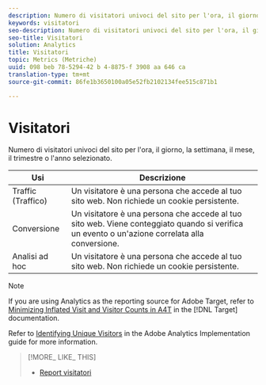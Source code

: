 ```yaml
---
description: Numero di visitatori univoci del sito per l'ora, il giorno, la settimana, il mese, il trimestre o l'anno selezionato.
keywords: visitatori
seo-description: Numero di visitatori univoci del sito per l'ora, il giorno, la settimana, il mese, il trimestre o l'anno selezionato.
seo-title: Visitatori
solution: Analytics
title: Visitatori
topic: Metrics (Metriche)
uuid: 098 beb 78-5294-42 b 4-8875-f 3908 aa 646 ca
translation-type: tm+mt
source-git-commit: 86fe1b3650100a05e52fb2102134fee515c871b1

---
```



# Visitatori

Numero di visitatori univoci del sito per l'ora, il giorno, la settimana, il mese, il trimestre o l'anno selezionato.

| Usi | Descrizione |
|---|---|
| Traffic (Traffico) | Un visitatore è una persona che accede al tuo sito web. Non richiede un cookie persistente. |
| Conversione   | Un visitatore è una persona che accede al tuo sito web. Viene conteggiato quando si verifica un evento o un'azione correlata alla conversione. |
| Analisi ad hoc | Un visitatore è una persona che accede al tuo sito web. Non richiede un cookie persistente. |

>[!NOTE]
>
>If you are using Analytics as the reporting source for Adobe Target, refer to [Minimizing Inflated Visit and Visitor Counts in A4T](https://marketing.adobe.com/resources/help/en_US/target/a4t/minimizing-inflated-visit-and-visitor-counts-a4t.html) in the [!DNL Target] documentation.

Refer to [Identifying Unique Visitors](https://marketing.adobe.com/resources/help/en_US/sc/implement/visid_overview.html) in the Adobe Analytics Implementation guide for more information.

>[!MORE_ LIKE_ THIS]
>
>* [Report visitatori](/help/components/c-variables/dimensionslist/reports-visitors.md)

